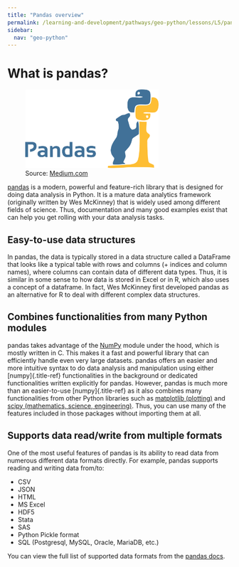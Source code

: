 ```yaml
---
title: "Pandas overview"
permalink: /learning-and-development/pathways/geo-python/lessons/L5/pandas-overview/
sidebar:
  nav: "geo-python"
---
```



# What is pandas?

<figure class="dark-light">
<img src="img/pandas_logo.png" class="dark-light" width="300"
alt="img/pandas_logo.png" />
<figcaption>Source: <a
href="https://medium.com/towards-data-science/a-quick-introduction-to-the-pandas-python-library-f1b678f34673">Medium.com</a></figcaption>
</figure>

[pandas](http://pandas.pydata.org/) is a modern, powerful and
feature-rich library that is designed for doing data analysis in Python.
It is a mature data analytics framework (originally written by Wes
McKinney) that is widely used among different fields of science. Thus,
documentation and many good examples exist that can help you get rolling
with your data analysis tasks.

## Easy-to-use data structures

In pandas, the data is typically stored in a data structure called a
DataFrame that looks like a typical table with rows and columns (+
indices and column names), where columns can contain data of different
data types. Thus, it is similar in some sense to how data is stored in
Excel or in R, which also uses a concept of a dataframe. In fact, Wes
McKinney first developed pandas as an alternative for R to deal with
different complex data structures.

## Combines functionalities from many Python modules

pandas takes advantage of the [NumPy](http://www.numpy.org/) module
under the hood, which is mostly written in C. This makes it a fast and
powerful library that can efficiently handle even very large datasets.
pandas offers an easier and more intuitive syntax to do data analysis
and manipulation using either [numpy]{.title-ref} functionalities in the
background or dedicated functionalities written explicitly for pandas.
However, pandas is much more than an easier-to-use [numpy]{.title-ref}
as it also combines many functionalities from other Python libraries
such as [matplotlib (plotting)](https://matplotlib.org/) and [scipy
(mathematics, science, engineering)](https://www.scipy.org/). Thus, you
can use many of the features included in those packages without
importing them at all.

## Supports data read/write from multiple formats

One of the most useful features of pandas is its ability to read data
from numerous different data formats directly. For example, pandas
supports reading and writing data from/to:

-   CSV
-   JSON
-   HTML
-   MS Excel
-   HDF5
-   Stata
-   SAS
-   Python Pickle format
-   SQL (Postgresql, MySQL, Oracle, MariaDB, etc.)

You can view the full list of supported data formats from the [pandas
docs](https://pandas.pydata.org/docs/user_guide/io.html).
